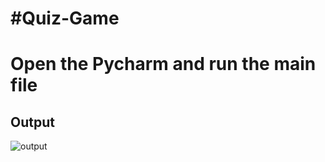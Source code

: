 # #Quiz-Game
# Open the Pycharm and run the main file
## Output


![output](https://user-images.githubusercontent.com/36688723/134512431-97c1f755-6372-47a2-9028-ae8fa03c3ac0.gif)

